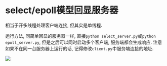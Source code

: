 # select/epoll模型回显服务器

相当于开多线程处理客户端连接, 但其实是单线程.

运行方法, 同简单回显的服务器一样, 直接`python select_server.py`或`python epoll_server.py`, 但是之后可以同时启动多个客户端, 服务端都会生成响应. 注意如果不在同一台服务器上运行的话, 记得修改`client.py`中服务端连接的地址.

![](https://gitimg.generals.space/5558f4b6587c06b06272dedcb33b33f1.png)
